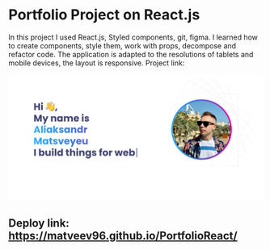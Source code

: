 # Portfolio Project on React.js

In this project I used React.js, Styled components, git, figma. I learned how to create components, style them, work with props, decompose and refactor code. The application is adapted to the resolutions of tablets and mobile devices, the layout is responsive. Project link:

![img.png](img.png)

## Deploy link: https://matveev96.github.io/PortfolioReact/
